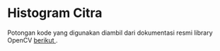 # Histogram Citra

Potongan kode yang digunakan diambil dari dokumentasi resmi library OpenCV [berikut ](https://docs.opencv.org/4.x/d1/db7/tutorial_py_histogram_begins.html).